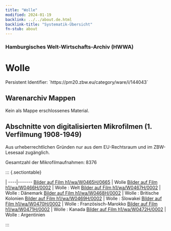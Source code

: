```yaml
---
title: "Wolle"
modified: 2024-01-19
backlink: ../../about.de.html
backlink-title: "Systematik-Übersicht"
fn-stub: about
---
```


### Hamburgisches Welt-Wirtschafts-Archiv (HWWA)

# Wolle

<div class="hint">Persistent Identifier: `https://pm20.zbw.eu/category/ware/i/144043`</div>







## Warenarchiv Mappen





Kein als Mappe erschlossenes Material.



<a id="filmsections" />

## Abschnitte von digitalisierten Mikrofilmen (1. Verfilmung 1908-1949)

<p>Aus urheberrechtlichen Gründen nur aus dem EU-Rechtsraum und im ZBW-Lesesaal zugänglich.</p>


<p>Gesamtzahl der Mikrofilmaufnahmen: 8376</p>





::: {.sectiontable}

 | 
----|-------
<a class="btn" href="https://pm20.zbw.eu/film/h1/wa/W0465H/0665" rel="nofollow">Bilder auf Film h1/wa/W0465H/0665</a> | Wolle
<a class="btn" href="https://pm20.zbw.eu/film/h1/wa/W0466H/0002" rel="nofollow">Bilder auf Film h1/wa/W0466H/0002</a> | Wolle : Welt
<a class="btn" href="https://pm20.zbw.eu/film/h1/wa/W0467H/0002" rel="nofollow">Bilder auf Film h1/wa/W0467H/0002</a> | Wolle : Dänemark
<a class="btn" href="https://pm20.zbw.eu/film/h1/wa/W0468H/0002" rel="nofollow">Bilder auf Film h1/wa/W0468H/0002</a> | Wolle : Britische Kolonien
<a class="btn" href="https://pm20.zbw.eu/film/h1/wa/W0469H/0002" rel="nofollow">Bilder auf Film h1/wa/W0469H/0002</a> | Wolle : Slowakei
<a class="btn" href="https://pm20.zbw.eu/film/h1/wa/W0470H/0002" rel="nofollow">Bilder auf Film h1/wa/W0470H/0002</a> | Wolle : Französisch-Marokko
<a class="btn" href="https://pm20.zbw.eu/film/h1/wa/W0471H/0002" rel="nofollow">Bilder auf Film h1/wa/W0471H/0002</a> | Wolle : Kanada
<a class="btn" href="https://pm20.zbw.eu/film/h1/wa/W0472H/0002" rel="nofollow">Bilder auf Film h1/wa/W0472H/0002</a> | Wolle : Argentinien


:::
















